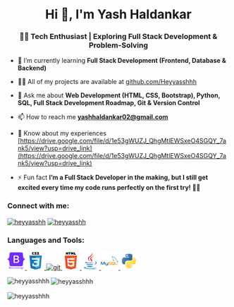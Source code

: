 <h1 align="center">Hi 👋, I'm Yash Haldankar</h1>
<h3 align="center">👨‍💻 Tech Enthusiast | Exploring Full Stack Development & Problem-Solving</h3>

- 🌱 I’m currently learning **Full Stack Development (Frontend, Database & Backend)**

- 👨‍💻 All of my projects are available at [github.com/Heyyasshhh](github.com/Heyyasshhh)

- 💬 Ask me about **Web Development (HTML, CSS, Bootstrap), Python, SQL, Full Stack Development Roadmap, Git & Version Control**

- 📫 How to reach me **yashhaldankar02@gmail.com**

- 📄 Know about my experiences [https://drive.google.com/file/d/1e53gWUZJ_QhgMtlEWSxeO4SGQY_7ank5/view?usp=drive_link](https://drive.google.com/file/d/1e53gWUZJ_QhgMtlEWSxeO4SGQY_7ank5/view?usp=drive_link)

- ⚡ Fun fact **I’m a Full Stack Developer in the making, but I still get excited every time my code runs perfectly on the first try! 🎉😆**

<h3 align="left">Connect with me:</h3>
<p align="left">
<a href="https://linkedin.com/in/heyyasshh" target="blank"><img align="center" src="https://raw.githubusercontent.com/rahuldkjain/github-profile-readme-generator/master/src/images/icons/Social/linked-in-alt.svg" alt="heyyasshh" height="30" width="40" /></a>
<a href="https://www.leetcode.com/heyyasshh" target="blank"><img align="center" src="https://raw.githubusercontent.com/rahuldkjain/github-profile-readme-generator/master/src/images/icons/Social/leet-code.svg" alt="heyyasshh" height="30" width="40" /></a>
</p>

<h3 align="left">Languages and Tools:</h3>
<p align="left"> <a href="https://getbootstrap.com" target="_blank" rel="noreferrer"> <img src="https://raw.githubusercontent.com/devicons/devicon/master/icons/bootstrap/bootstrap-plain-wordmark.svg" alt="bootstrap" width="40" height="40"/> </a> <a href="https://www.w3schools.com/css/" target="_blank" rel="noreferrer"> <img src="https://raw.githubusercontent.com/devicons/devicon/master/icons/css3/css3-original-wordmark.svg" alt="css3" width="40" height="40"/> </a> <a href="https://git-scm.com/" target="_blank" rel="noreferrer"> <img src="https://www.vectorlogo.zone/logos/git-scm/git-scm-icon.svg" alt="git" width="40" height="40"/> </a> <a href="https://www.w3.org/html/" target="_blank" rel="noreferrer"> <img src="https://raw.githubusercontent.com/devicons/devicon/master/icons/html5/html5-original-wordmark.svg" alt="html5" width="40" height="40"/> </a> <a href="https://www.java.com" target="_blank" rel="noreferrer"> <img src="https://raw.githubusercontent.com/devicons/devicon/master/icons/java/java-original.svg" alt="java" width="40" height="40"/> </a> <a href="https://www.mysql.com/" target="_blank" rel="noreferrer"> <img src="https://raw.githubusercontent.com/devicons/devicon/master/icons/mysql/mysql-original-wordmark.svg" alt="mysql" width="40" height="40"/> </a> <a href="https://www.python.org" target="_blank" rel="noreferrer"> <img src="https://raw.githubusercontent.com/devicons/devicon/master/icons/python/python-original.svg" alt="python" width="40" height="40"/> </a> </p>

<p><img align="left" src="https://github-readme-stats.vercel.app/api/top-langs?username=heyyasshhh&show_icons=true&locale=en&layout=compact" alt="heyyasshhh" /></p>

<p>&nbsp;<img align="center" src="https://github-readme-stats.vercel.app/api?username=heyyasshhh&show_icons=true&locale=en" alt="heyyasshhh" /></p>

<p><img align="center" src="https://github-readme-streak-stats.herokuapp.com/?user=heyyasshhh&" alt="heyyasshhh" /></p>

